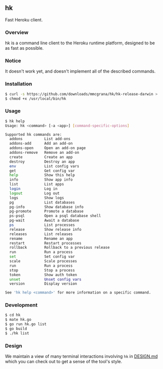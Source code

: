 ## hk

Fast Heroku client.


### Overview

hk is a command line client to the Heroku runtime platform, designed to be as fast as possible.


### Notice

It doesn't work yet, and doesn't implement all of the described commands.


### Installation

```bash
$ curl -s https://github.com/downloads/mmcgrana/hk/hk-release-darwin > /usr/local/bin/hk
$ chmod +x /usr/local/bin/hk
```


### Usage

```bash
$ hk help
Usage: hk <command> [-a <app>] [command-specific-options]

Supported hk commands are:
  addons          List add-ons
  addons-add      Add an add-on
  addons-open     Open an add-on page
  addons-remove   Remove an add-on
  create          Create an app
  destroy         Destroy an app
  env             List config vars
  get             Get config var
  help            Show this help
  info            Show app info
  list            List apps
  login           Log in
  logout          Log out
  logs            Show logs
  pg              List databases
  pg-info         Show database info
  pg-promote      Promote a database
  ps-psql         Open a psql database shell
  pg-wait         Await a database
  ps              List processes
  release         Show release info
  releases        List releases
  rename          Rename an app
  restart         Restart processes
  rollback        Rollback to a previous release
  run             Run a process
  set             Set config var
  scale           Scale processes
  run             Run a process
  stop            Stop a process
  token           Show auth token
  unset           Unset config vars
  version         Display version

See 'hk help <command>' for more information on a specific command.
```


### Development

```bash
$ cd hk
$ mate hk.go
$ go run hk.go list
$ go build
$ ./hk list
```


### Design

We maintain a view of many terminal interactions involving `hk` in [DESIGN.md](hk/blob/master/DESIGN.md) which you can check out to get a sense of the tool's style.
